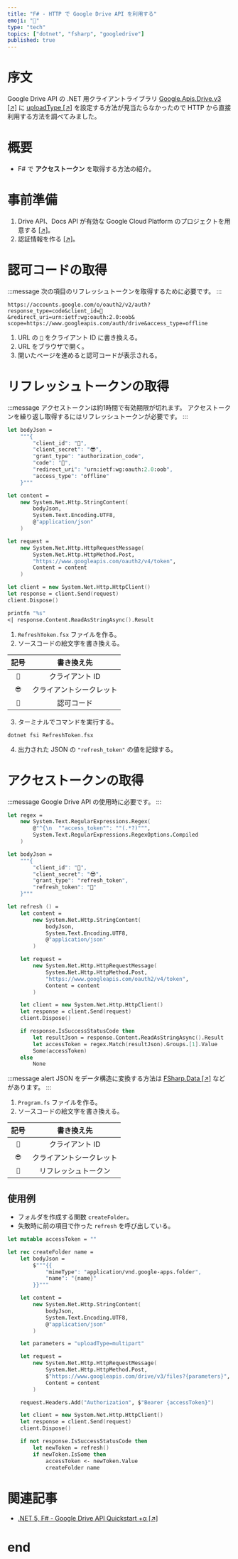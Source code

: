 ```yaml
---
title: "F# - HTTP で Google Drive API を利用する"
emoji: "📁"
type: "tech"
topics: ["dotnet", "fsharp", "googledrive"]
published: true
---
```


# 序文

Google Drive API の .NET 用クライアントライブラリ [Google.Apis.Drive.v3 [↗]](https://www.nuget.org/packages/Google.Apis.Drive.v3/) に [uploadType [↗]](https://developers.google.com/drive/api/v3/manage-uploads) を設定する方法が見当たらなかったので HTTP から直接利用する方法を調べてみました。

# 概要

- F# で **アクセストークン** を取得する方法の紹介。

# 事前準備

1. Drive API、Docs API が有効な Google Cloud Platform のプロジェクトを用意する [[↗]](https://developers.google.com/workspace/guides/create-project)。
2. 認証情報を作る [[↗]](https://developers.google.com/workspace/guides/create-credentials)。

# 認可コードの取得

:::message
次の項目のリフレッシュトークンを取得するために必要です。
:::

```
https://accounts.google.com/o/oauth2/v2/auth?
response_type=code&client_id=🐣
&redirect_uri=urn:ietf:wg:oauth:2.0:oob&
scope=https://www.googleapis.com/auth/drive&access_type=offline
```

1. URL の `🐣` をクライアント ID に書き換える。
2. URL をブラウザで開く。
3. 開いたページを進めると認可コードが表示される。

# リフレッシュトークンの取得

:::message
アクセストークンは約1時間で有効期限が切れます。
アクセストークンを繰り返し取得するにはリフレッシュトークンが必要です。
:::

```fsharp:RefreshToken.fsx
let bodyJson =
    """{
        "client_id": "🐣",
        "client_secret": "😎",
        "grant_type": "authorization_code",
        "code": "🦑",
        "redirect_uri": "urn:ietf:wg:oauth:2.0:oob",
        "access_type": "offline"
    }"""

let content =
    new System.Net.Http.StringContent(
        bodyJson,
        System.Text.Encoding.UTF8,
        @"application/json"
    )

let request =
    new System.Net.Http.HttpRequestMessage(
        System.Net.Http.HttpMethod.Post,
        "https://www.googleapis.com/oauth2/v4/token",
        Content = content
    )

let client = new System.Net.Http.HttpClient()
let response = client.Send(request)
client.Dispose()

printfn "%s"
<| response.Content.ReadAsStringAsync().Result
```

1. `RefreshToken.fsx` ファイルを作る。
2. ソースコードの絵文字を書き換える。

|記号|書き換え先|
|:-:|:-:|
|`🐣`|クライアント ID|
|`😎`|クライアントシークレット|
|`🦑`|認可コード|

3. ターミナルでコマンドを実行する。

```powershell:PowerShell
dotnet fsi RefreshToken.fsx
```

4. 出力された JSON の `"refresh_token"` の値を記録する。

# アクセストークンの取得

:::message
Google Drive API の使用時に必要です。
:::

```fsharp:Program.fs
let regex =
    new System.Text.RegularExpressions.Regex(
        @"^{\n  ""access_token"": ""(.*?)""",
        System.Text.RegularExpressions.RegexOptions.Compiled
    )

let bodyJson =
    """{
        "client_id": "🐣",
        "client_secret": "😎",
        "grant_type": "refresh_token",
        "refresh_token": "🍎"
    }"""

let refresh () =
    let content =
        new System.Net.Http.StringContent(
            bodyJson,
            System.Text.Encoding.UTF8,
            @"application/json"
        )

    let request =
        new System.Net.Http.HttpRequestMessage(
            System.Net.Http.HttpMethod.Post,
            "https://www.googleapis.com/oauth2/v4/token",
            Content = content
        )

    let client = new System.Net.Http.HttpClient()
    let response = client.Send(request)
    client.Dispose()

    if response.IsSuccessStatusCode then
        let resultJson = response.Content.ReadAsStringAsync().Result
        let accessToken = regex.Match(resultJson).Groups.[1].Value
        Some(accessToken)
    else
        None
```

:::message alert
JSON をデータ構造に変換する方法は [FSharp.Data [↗]](https://www.nuget.org/packages/FSharp.Data) などがあります。
:::

1. `Program.fs` ファイルを作る。
2. ソースコードの絵文字を書き換える。

|記号|書き換え先|
|:-:|:-:|
|`🐣`|クライアント ID|
|`😎`|クライアントシークレット|
|`🍎`|リフレッシュトークン|

## 使用例

- フォルダを作成する関数 `createFolder`。
- 失敗時に前の項目で作った `refresh` を呼び出している。

```fsharp:Program.fs
let mutable accessToken = ""

let rec createFolder name =
    let bodyJson =
        $"""{{
            "mimeType": "application/vnd.google-apps.folder",
            "name": "{name}"
        }}"""

    let content =
        new System.Net.Http.StringContent(
            bodyJson,
            System.Text.Encoding.UTF8,
            @"application/json"
        )

    let parameters = "uploadType=multipart"

    let request =
        new System.Net.Http.HttpRequestMessage(
            System.Net.Http.HttpMethod.Post,
            $"https://www.googleapis.com/drive/v3/files?{parameters}",
            Content = content
        )

    request.Headers.Add("Authorization", $"Bearer {accessToken}")

    let client = new System.Net.Http.HttpClient()
    let response = client.Send(request)
    client.Dispose()

    if not response.IsSuccessStatusCode then
        let newToken = refresh()
        if newToken.IsSome then
            accessToken <- newToken.Value
            createFolder name
```

# 関連記事

- [.NET 5, F# - Google Drive API Quickstart +α [↗]](https://zenn.dev/shikatan/articles/6009f0f32358f55c1e76)

# end